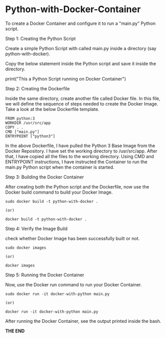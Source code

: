 # Python-with-Docker-Container
To create a Docker Container and configure it to run a "main.py” Python script.


Step 1: Creating the Python Script

Create a simple Python Script with called main.py inside a directory (say python-with-docker). 

Copy the below statement inside the Python script and save it inside the directory.
  
  print("This a Python Script running on Docker Container")
  
Step 2: Creating the Dockerfile

Inside the same directory, create another file called Docker file. In this file, we will define the sequence of steps needed to create the Docker Image. Take a look at the below Dockerfile template.

    FROM python:3
    WORKDIR /usr/src/app
    COPY . .
    CMD ["main.py"]
    ENTRYPOINT ["python3"]

In the above Dockerfile, I have pulled the Python 3 Base Image from the Docker Repository. I have set the working directory to /usr/src/app. After that, I have copied all the files to the working directory. Using CMD and ENTRYPOINT instructions, I have instructed the Container to run the main.py Python script when the container is started.

Step 3: Building the Docker Container

After creating both the Python script and the Dockerfile, now use the Docker build command to build your Docker Image.

    sudo docker build -t python-with-docker .
    
    (or)
    
    docker build -t python-with-docker .
  
Step 4: Verify the Image Build

check whether Docker Image has been successfully built or not.

    sudo docker images
    
    (or)
    
    docker images
    
Step 5: Running the Docker Container

Now, use the Docker run command to run your Docker Container.

    sudo docker run -it docker-with-python main.py
    
    (or)
    
    docker run -it docker-with-python main.py
    
After running the Docker Container, see the output printed inside the bash.


**THE END**

    

